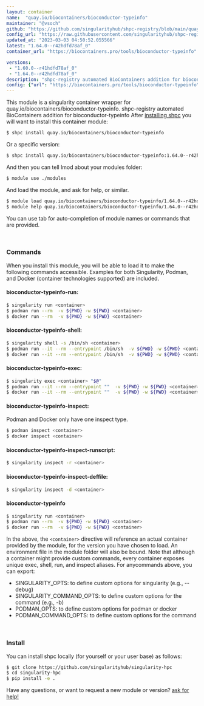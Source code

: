 ```yaml
---
layout: container
name:  "quay.io/biocontainers/bioconductor-typeinfo"
maintainer: "@vsoch"
github: "https://github.com/singularityhub/shpc-registry/blob/main/quay.io/biocontainers/bioconductor-typeinfo/container.yaml"
config_url: "https://raw.githubusercontent.com/singularityhub/shpc-registry/main/quay.io/biocontainers/bioconductor-typeinfo/container.yaml"
updated_at: "2023-03-03 04:50:52.055566"
latest: "1.64.0--r42hdfd78af_0"
container_url: "https://biocontainers.pro/tools/bioconductor-typeinfo"

versions:
 - "1.60.0--r41hdfd78af_0"
 - "1.64.0--r42hdfd78af_0"
description: "shpc-registry automated BioContainers addition for bioconductor-typeinfo"
config: {"url": "https://biocontainers.pro/tools/bioconductor-typeinfo", "maintainer": "@vsoch", "description": "shpc-registry automated BioContainers addition for bioconductor-typeinfo", "latest": {"1.64.0--r42hdfd78af_0": "sha256:9863856e8c3b1cb2f9e4373cb8236d52a9631def2eadd2fab77798cf623b489e"}, "tags": {"1.60.0--r41hdfd78af_0": "sha256:6c1c6ae9637c36378fb9d24abae85b7d8f9dea72b18918dcde7dfaf752293749", "1.64.0--r42hdfd78af_0": "sha256:9863856e8c3b1cb2f9e4373cb8236d52a9631def2eadd2fab77798cf623b489e"}, "docker": "quay.io/biocontainers/bioconductor-typeinfo"}
---
```


This module is a singularity container wrapper for quay.io/biocontainers/bioconductor-typeinfo.
shpc-registry automated BioContainers addition for bioconductor-typeinfo
After [installing shpc](#install) you will want to install this container module:


```bash
$ shpc install quay.io/biocontainers/bioconductor-typeinfo
```

Or a specific version:

```bash
$ shpc install quay.io/biocontainers/bioconductor-typeinfo:1.64.0--r42hdfd78af_0
```

And then you can tell lmod about your modules folder:

```bash
$ module use ./modules
```

And load the module, and ask for help, or similar.

```bash
$ module load quay.io/biocontainers/bioconductor-typeinfo/1.64.0--r42hdfd78af_0
$ module help quay.io/biocontainers/bioconductor-typeinfo/1.64.0--r42hdfd78af_0
```

You can use tab for auto-completion of module names or commands that are provided.

<br>

### Commands

When you install this module, you will be able to load it to make the following commands accessible.
Examples for both Singularity, Podman, and Docker (container technologies supported) are included.

#### bioconductor-typeinfo-run:

```bash
$ singularity run <container>
$ podman run --rm  -v ${PWD} -w ${PWD} <container>
$ docker run --rm  -v ${PWD} -w ${PWD} <container>
```

#### bioconductor-typeinfo-shell:

```bash
$ singularity shell -s /bin/sh <container>
$ podman run --it --rm --entrypoint /bin/sh  -v ${PWD} -w ${PWD} <container>
$ docker run --it --rm --entrypoint /bin/sh  -v ${PWD} -w ${PWD} <container>
```

#### bioconductor-typeinfo-exec:

```bash
$ singularity exec <container> "$@"
$ podman run --it --rm --entrypoint ""  -v ${PWD} -w ${PWD} <container> "$@"
$ docker run --it --rm --entrypoint ""  -v ${PWD} -w ${PWD} <container> "$@"
```

#### bioconductor-typeinfo-inspect:

Podman and Docker only have one inspect type.

```bash
$ podman inspect <container>
$ docker inspect <container>
```

#### bioconductor-typeinfo-inspect-runscript:

```bash
$ singularity inspect -r <container>
```

#### bioconductor-typeinfo-inspect-deffile:

```bash
$ singularity inspect -d <container>
```



#### bioconductor-typeinfo

```bash
$ singularity run <container>
$ podman run --rm  -v ${PWD} -w ${PWD} <container>
$ docker run --rm  -v ${PWD} -w ${PWD} <container>
```


In the above, the `<container>` directive will reference an actual container provided
by the module, for the version you have chosen to load. An environment file in the
module folder will also be bound. Note that although a container
might provide custom commands, every container exposes unique exec, shell, run, and
inspect aliases. For anycommands above, you can export:

 - SINGULARITY_OPTS: to define custom options for singularity (e.g., --debug)
 - SINGULARITY_COMMAND_OPTS: to define custom options for the command (e.g., -b)
 - PODMAN_OPTS: to define custom options for podman or docker
 - PODMAN_COMMAND_OPTS: to define custom options for the command

<br>

### Install

You can install shpc locally (for yourself or your user base) as follows:

```bash
$ git clone https://github.com/singularityhub/singularity-hpc
$ cd singularity-hpc
$ pip install -e .
```

Have any questions, or want to request a new module or version? [ask for help!](https://github.com/singularityhub/singularity-hpc/issues)